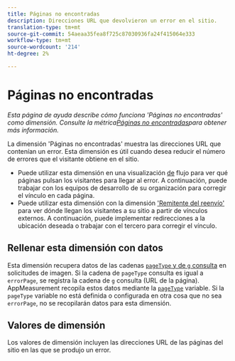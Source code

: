 ```yaml
---
title: Páginas no encontradas
description: Direcciones URL que devolvieron un error en el sitio.
translation-type: tm+mt
source-git-commit: 54aeaa35fea8f725c87030936fa24f415064e333
workflow-type: tm+mt
source-wordcount: '214'
ht-degree: 2%

---
```



# Páginas no encontradas

*Esta página de ayuda describe cómo funciona &#39;Páginas no encontradas&#39; como dimensión. Consulte la métrica[Páginas no encontradas](../metrics/pages-not-found.md)para obtener más información.*

La dimensión &#39;Páginas no encontradas&#39; muestra las direcciones URL que contenían un error. Esta dimensión es útil cuando desea reducir el número de errores que el visitante obtiene en el sitio.

* Puede utilizar esta dimensión en una visualización [de](/help/analyze/analysis-workspace/visualizations/c-flow/flow.md) flujo para ver qué páginas pulsan los visitantes para llegar al error. A continuación, puede trabajar con los equipos de desarrollo de su organización para corregir el vínculo en cada página.
* Puede utilizar esta dimensión con la dimensión [&#39;Remitente del reenvío&#39;](referrer.md) para ver dónde llegan los visitantes a su sitio a partir de vínculos externos. A continuación, puede implementar redirecciones a la ubicación deseada o trabajar con el tercero para corregir el vínculo.

## Rellenar esta dimensión con datos

Esta dimensión recupera datos de las cadenas [`pageType` y de `g` consulta](/help/implement/validate/query-parameters.md) en solicitudes de imagen. Si la cadena de `pageType` consulta es igual a `errorPage`, se registra la cadena de `g` consulta (URL de la página). AppMeasurement recopila estos datos mediante la [`pageType`](/help/implement/vars/page-vars/pagetype.md) variable. Si la `pageType` variable no está definida o configurada en otra cosa que no sea `errorPage`, no se recopilarán datos para esta dimensión.

## Valores de dimensión

Los valores de dimensión incluyen las direcciones URL de las páginas del sitio en las que se produjo un error.
